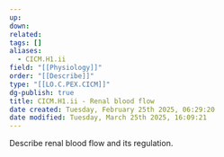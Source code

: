 ```yaml
---
up: 
down: 
related: 
tags: []
aliases:
  - CICM.H1.ii
field: "[[Physiology]]"
order: "[[Describe]]"
type: "[[LO.C.PEX.CICM]]"
dg-publish: true
title: CICM.H1.ii - Renal blood flow
date created: Tuesday, February 25th 2025, 06:29:20
date modified: Tuesday, March 25th 2025, 16:09:21
---
```


Describe renal blood flow and its regulation.
